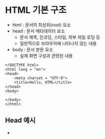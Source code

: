 # HTML 기본 구조
- html : 문서의 최상위(root) 요소
- head : 문서 메타데이터 요소
    - 문서 제목, 인코딩, 스타일, 외부 파일 로딩 등
    - 일반적으로 브라우저에 나타나지 않는 내용
- body : 문서 본문 요소
    - 실제 화면 구성과 관련된 내용
```
<!DOCTYPE html>
<html lang = "en">
<head>
    <meta charset = "UTF-8">
    <title>Hello, HTML</title>
</head>
<body>

</body>
</html>
```

## Head 예시
- <title> : 브라우저 상단 타이틀
- < meta > : 문서 레벨 메타데이터 요소
- < link > : 외부 리소스 연결 요소 (CSS 파일, favicon 등)
- <script> : 스크립트 요소 (JavaScript 파일 / 코드)
- <style> : CSS 직접 작성
```
<head>
  <title>HTML 수업</title>
  <meta charset="utf-8">
  <link href="style.css" rel="stylesheet">
  <script src="javascript.js"></script>
  <style>
    p {
      color: black;
    }
   </style>
</head>
```

## head 예시 : Open Graph Protocol
- 메타 데이터를 표현하는 새로운 규약
    - HTML 문서의 메타 데이터를 통해 문서의 정보를 전달
    - 메타 정보에 해당하는 제목, 설명 등을 쓸 수 있도록 정의

## 요소(Element)
### < h1 >contents< /h1 >
- h1 (여는/시작) 태그
- /h1 (닫는/종료)태그
- HTML의 요소는 태그와 내용(contents)으로 구성되어 있다.

- HTML 요소는 시작 태그와 종료 태그 그리고 태그 사이에 위치한 내용으로 구성
    - 요소는 태그로 컨텐츠(내용)를 감싸는 것으로 그 정보의 성격과 의미를 정의
    - 내용이 없는 태그들도 존재(닫는 태그가 없음)
        -br, hr, img, input, link, meta
- 요소는 중첩(nested)될 수 있음
    - 요소의 중첩을 통해 하나의 문서를 구조화
    - 여는 태그와 닫는 태그의 쌍을 잘 확인해야함
        - 오류를 반환하는 것이 아닌 그냥 레이아웃이 깨진 상태로 출력되기 때문에, 디버깅이 힘들어 질 수 있음

## HTML with 개발자 도구
- elements : 해당 요소의 HTML 태그
- 원하는 요소를 선택할 수 있음 (복잡한 형태의 경우 Elements에서 HTML 구조를 추가 탐색)

## 속성(Attribute)
### <a href="https://google.com"></a>
- href (속성명)
- https://google.com (속성값)
- 태그별로 사용할 수 있는 속성이 다르다.

## 속성(attribute) 작성 방식 통일하기
- < a href="https://google.com"></a >
- = 공백은 No!          ""(쌍따옴표) 사용!
- 속성을 통해 태그의 부가적인 정보를 설정할 수 있음
- 요소는 속성을 가질 수 있으며, 경로나 크기와 같은 추가적인 정보를 제공
- 요소의 시작 태그에 작성하며 보통 이름과 값이 하나의 쌍으로 존재
- 태그와 상관없이 사용 가능한 속성(HTML Global Attribute)들도 있음

## HTML Global Attribute
- 모든 HTML 요소가 공통으로 사용할 수 있는 대표적인 속성 (몇몇 요소에는 아무 효과가 없을 수 있음)
    - id : 문서 전체에서 유일한 고유 식별자 지정
    - class : 공백으로 구분된 해당 요소의 클래스의 목록 (CSS ,JS에서 요소를 선택하거나 접근)
    - data-* : 페이지에 개인 사용자 정의 데이터를 저장하기 위해 사용
    - style : inline 스타일
    - title : 요소에 대한 추가 정보 지정
    - tabindex : 요소의 탭 순서

## HTML 코드 예시
```
<!DOCTYPE html>
<html lang = "en">
<head>
    <meta charset = "UTF-8">
    <title>Hello, HTML</title>
</head>
<body>

</body>
   <!-- 이것은 주적입니다. -->
   <h1>나의 첫번째 HTML</h1>
   <p>이것은 본문입니다.</p>
   <span>이것은 인라인 요소</span>
   <a href="http://www.naver.com">네이버로 이동!!</a>
</body>
</html>
```

## 시맨틱 태그
- HTML 태그가 특정 목적, 역할 및 의미적 가치(semantic value)를 가지는 것
    - 예를 들어 h1 태그는 "이 페이지에서 최상위 제목"인 텍스트를 감싸는 역할(또는 의미)을 나타냄
- Non semantic 요소로는 div, span 등이 있으며 a, form, table 태그들도 시맨틱 태그로 볼 수 있음
- HTML5에서는 기존에 단순히 콘텐츠의 구획을 나타내기 위해 사용한 div 태그를 대처하여 사용하기 위해 의미론적 요소를 담은 태그들이 추가됨
- 대표적인 시맨틱 태크 목록
    - header : 문서 전체나 섹션의 헤더(머리말 부분)
    - nav : 네비게이션
    - aside : 사이드에 위치한 공간, 메인 콘텐츠와 관련성이 적은 콘텐츠
    - section : 문서의 일반적인 구분, 컨텐츠의 그룹을 표현
    - article : 문서, 페이지, 사이트 안에서 독립적으로 구분되는 영역
    - footer : 문서 전체나 섹션의 푸터(마지막 부분)
```
<div>
  <div></div>
</div>
<div>
  <div></div>
  <div></div>
<div>
<div></div>
```
```
<header>
  <nav></nav>
</header>
<section>
  <article></article>
  <article></article>
</section>
<footer></footer>
```

## 시맨틱 태그 사용 해야 하는 이유
- 의미론적 마크업
    - 개발자 및 사용자 뿐만 아니라 검색엔진 등에 의미있는 정보의 그룹을 태그로 표현
    - 단순히 구역을 나누는 것 뿐만 아니라 '의미'를 가지는 태그들을 활용하기 위한 노력
    - 요소의 의미가 명확해지기 때문에 코드의 가독성을 높이고 유지보수를 쉽게 함
    - 검색 엔친 최적화(SEO)를 위해서 메타태크, 시맨틱 태그 등을 통한 마크업을 효과적으로 활용 해야함

## 텍스트로 작성된 코드가 어떻게 웹 사이트가 되는 걸까?
- 렌더링(Rendering)
    - 웹사이트 코드를 사용자가 보게 되는 웹 사이트로 바꾸는 과정

## DOM(Document Object Model) 트리
- 텍스트 파일인 HTML 문서를 브라우저에서 렌더링 하기 위한 구조
    - HTML 문서에 대한 모델을 구성함
    - HTML 문서 내의 각 요소에 접근 / 수정에 필요한 프로퍼티와 메서드를 제공함
```
<body>
  <h1> 웹문서 </h1>
  <ul>
    <li>HTML</li>
    <li>CSS</li>
  </ul>
</body>
```